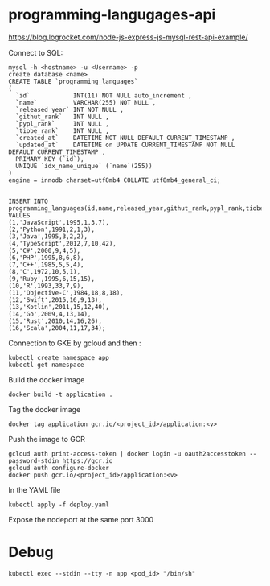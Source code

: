 # programming-langugages-api
https://blog.logrocket.com/node-js-express-js-mysql-rest-api-example/

Connect to SQL:

```
mysql -h <hostname> -u <Username> -p
create database <name>
CREATE TABLE `programming_languages`
(
  `id`            INT(11) NOT NULL auto_increment ,
  `name`          VARCHAR(255) NOT NULL ,
  `released_year` INT NOT NULL ,
  `githut_rank`   INT NULL ,
  `pypl_rank`     INT NULL ,
  `tiobe_rank`    INT NULL ,
  `created_at`    DATETIME NOT NULL DEFAULT CURRENT_TIMESTAMP ,
  `updated_at`    DATETIME on UPDATE CURRENT_TIMESTAMP NOT NULL DEFAULT CURRENT_TIMESTAMP ,
  PRIMARY KEY (`id`),
  UNIQUE `idx_name_unique` (`name`(255))
)
engine = innodb charset=utf8mb4 COLLATE utf8mb4_general_ci;


INSERT INTO programming_languages(id,name,released_year,githut_rank,pypl_rank,tiobe_rank) 
VALUES 
(1,'JavaScript',1995,1,3,7),
(2,'Python',1991,2,1,3),
(3,'Java',1995,3,2,2),
(4,'TypeScript',2012,7,10,42),
(5,'C#',2000,9,4,5),
(6,'PHP',1995,8,6,8),
(7,'C++',1985,5,5,4),
(8,'C',1972,10,5,1),
(9,'Ruby',1995,6,15,15),
(10,'R',1993,33,7,9),
(11,'Objective-C',1984,18,8,18),
(12,'Swift',2015,16,9,13),
(13,'Kotlin',2011,15,12,40),
(14,'Go',2009,4,13,14),
(15,'Rust',2010,14,16,26),
(16,'Scala',2004,11,17,34);

```

Connection to GKE by gcloud and then :

```
kubectl create namespace app
kubectl get namespace 
```

Build the docker image
```
docker build -t application .
```

Tag the docker image
```
docker tag application gcr.io/<project_id>/application:<v>
```

Push the image to GCR
```
gcloud auth print-access-token | docker login -u oauth2accesstoken --password-stdin https://gcr.io
gcloud auth configure-docker
docker push gcr.io/<project_id>/application:<v>
```

In the YAML file 
```
kubectl apply -f deploy.yaml
```
Expose the nodeport at the same port 3000
# Debug 
```
kubectl exec --stdin --tty -n app <pod_id> "/bin/sh"
```
